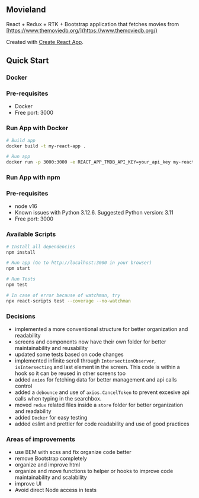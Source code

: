 ## Movieland

React + Redux + RTK + Bootstrap application that fetches movies from [https://www.themoviedb.org/](https://www.themoviedb.org/)

Created with [Create React App](https://github.com/facebook/create-react-app).

## Quick Start

### Docker

### Pre-requisites

- Docker
- Free port: 3000

### Run App with Docker

```bash
# Build app
docker build -t my-react-app .

# Run app
docker run -p 3000:3000 -e REACT_APP_TMDB_API_KEY=your_api_key my-react-app
```

### Run App with npm

### Pre-requisites

- node v16
- Known issues with Python 3.12.6. Suggested Python version: 3.11
- Free port: 3000

### Available Scripts

```bash
# Install all dependencies
npm install

# Run app (Go to http://localhost:3000 in your browser)
npm start

# Run Tests
npm test

# In case of error because of watchman, try
npx react-scripts test --coverage --no-watchman
```

### Decisions

- implemented a more conventional structure for better organization and readability
- screens and components now have their own folder for better maintainability and reusability
- updated some tests based on code changes
- implemented infinite scroll through `IntersectionObserver`, `isIntersecting` and last element in the screen. This code is within a hook so it can be reused in other screens too
- added `axios` for fetching data for better management and api calls control
- added a `debounce` and use of `axios.CancelToken` to prevent excesive api calls when typing in the searchbox.
- moved `redux` related files inside a `store` folder for better organization and readability
- added `Docker` for easy testing
- added eslint and prettier for code readability and use of good practices

### Areas of improvements

- use BEM with scss and fix organize code better
- remove Bootstrap completely
- organize and improve html
- organize and move functions to helper or hooks to improve code maintainability and scalability
- improve UI
- Avoid direct Node access in tests
